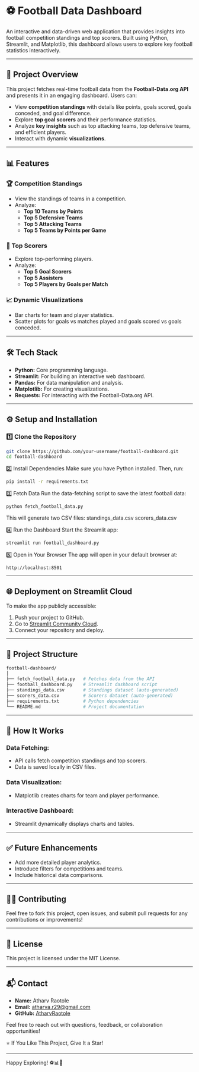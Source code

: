 # ⚽ Football Data Dashboard

An interactive and data-driven web application that provides insights into football competition standings and top scorers. Built using Python, Streamlit, and Matplotlib, this dashboard allows users to explore key football statistics interactively.

---

## 🚀 **Project Overview**

This project fetches real-time football data from the **Football-Data.org API** and presents it in an engaging dashboard. Users can:

- View **competition standings** with details like points, goals scored, goals conceded, and goal difference.
- Explore **top goal scorers** and their performance statistics.
- Analyze **key insights** such as top attacking teams, top defensive teams, and efficient players.
- Interact with dynamic **visualizations**.

---

## 📊 **Features**

### 🏆 **Competition Standings**
- View the standings of teams in a competition.
- Analyze:
   - **Top 10 Teams by Points**
   - **Top 5 Defensive Teams**
   - **Top 5 Attacking Teams**
   - **Top 5 Teams by Points per Game**

### 👟 **Top Scorers**
- Explore top-performing players.
- Analyze:
   - **Top 5 Goal Scorers**
   - **Top 5 Assisters**
   - **Top 5 Players by Goals per Match**

### 📈 **Dynamic Visualizations**
- Bar charts for team and player statistics.
- Scatter plots for goals vs matches played and goals scored vs goals conceded.

---

## 🛠️ **Tech Stack**

- **Python:** Core programming language.
- **Streamlit:** For building an interactive web dashboard.
- **Pandas:** For data manipulation and analysis.
- **Matplotlib:** For creating visualizations.
- **Requests:** For interacting with the Football-Data.org API.

---

## ⚙️ **Setup and Installation**

### 1️⃣ **Clone the Repository**
```bash
git clone https://github.com/your-username/football-dashboard.git
cd football-dashboard
```

2️⃣ Install Dependencies
Make sure you have Python installed. Then, run:

```bash
pip install -r requirements.txt
```

3️⃣ Fetch Data
Run the data-fetching script to save the latest football data:

```bash
python fetch_football_data.py
```

This will generate two CSV files:
standings_data.csv
scorers_data.csv

4️⃣ Run the Dashboard
Start the Streamlit app:

```bash
streamlit run football_dashboard.py
```

5️⃣ Open in Your Browser
The app will open in your default browser at:

```arduino
http://localhost:8501
```

---

## 🌐 **Deployment on Streamlit Cloud**

To make the app publicly accessible:

1. Push your project to GitHub.
2. Go to [Streamlit Community Cloud](https://streamlit.io/cloud).
3. Connect your repository and deploy.

---

## 📂 **Project Structure**
```bash
football-dashboard/
│
├── fetch_football_data.py   # Fetches data from the API
├── football_dashboard.py    # Streamlit dashboard script
├── standings_data.csv       # Standings dataset (auto-generated)
├── scorers_data.csv         # Scorers dataset (auto-generated)
├── requirements.txt         # Python dependencies
└── README.md                # Project documentation
```

---

## 🧠 **How It Works**

### Data Fetching:
- API calls fetch competition standings and top scorers.
- Data is saved locally in CSV files.

### Data Visualization:
- Matplotlib creates charts for team and player performance.

### Interactive Dashboard:
- Streamlit dynamically displays charts and tables.

---

## ✅ **Future Enhancements**
- Add more detailed player analytics.
- Introduce filters for competitions and teams.
- Include historical data comparisons.

---

## 🧑‍💻 **Contributing**
Feel free to fork this project, open issues, and submit pull requests for any contributions or improvements!

---

## 📄 **License**
This project is licensed under the MIT License.

---

## 📬 **Contact**
- **Name:** Atharv Raotole
- **Email:** atharva.r29@gmail.com
- **GitHub:** [AtharvRaotole](https://github.com/AtharvRaotole)

Feel free to reach out with questions, feedback, or collaboration opportunities!

⭐ If You Like This Project, Give It a Star!

---
Happy Exploring! ⚽📊🎯

